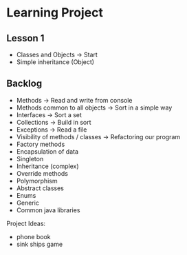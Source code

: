 # Learning Project

## Lesson 1
- Classes and Objects -> Start
- Simple inheritance (Object)

## Backlog
- Methods -> Read and write from console
- Methods common to all objects -> Sort in a simple way
- Interfaces -> Sort a set
- Collections -> Build in sort
- Exceptions -> Read a file
- Visibility of methods / classes -> Refactoring our program
- Factory methods
- Encapsulation of data
- Singleton
- Inheritance (complex)
- Override methods
- Polymorphism
- Abstract classes 
- Enums 
- Generic
- Common java libraries


Project Ideas:
- phone book
- sink ships game